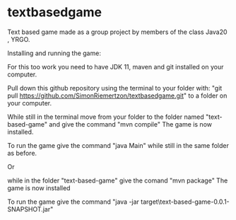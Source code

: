 # textbasedgame
Text based game made as a group project by members of the class Java20 , YRGO.

Installing and running the game:

For this too work you need to have JDK 11, maven and git installed on your computer.

Pull down this github repository using the terminal to your folder with:
"git pull https://github.com/SimonRiemertzon/textbasedgame.git"
to a folder on your computer.

While still in the terminal move from your folder to the folder named
"text-based-game"
and give the command
"mvn compile"
The game is now installed.

To run the game give the command
"java Main"
while still in the same folder as before.

Or

while in the folder
"text-based-game"
give the comand
"mvn package"
The game is now installed

To run the game give the command
"java -jar target\text-based-game-0.0.1-SNAPSHOT.jar"
